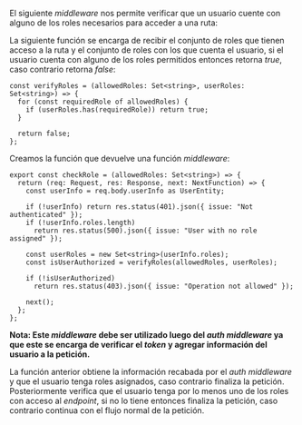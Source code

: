 El siguiente *middleware* nos permite verificar que un usuario cuente con alguno de los roles necesarios para acceder a una ruta:

La siguiente función se encarga de recibir el conjunto de roles que tienen acceso a la ruta y el conjunto de roles con los que cuenta el usuario, si el usuario cuenta con alguno de los roles permitidos entonces retorna *true*, caso contrario retorna *false*:

```
const verifyRoles = (allowedRoles: Set<string>, userRoles: Set<string>) => {
  for (const requiredRole of allowedRoles) {
    if (userRoles.has(requiredRole)) return true;
  }

  return false;
};
```

Creamos la función que devuelve una función *middleware*:

```
export const checkRole = (allowedRoles: Set<string>) => {
  return (req: Request, res: Response, next: NextFunction) => {
    const userInfo = req.body.userInfo as UserEntity;

    if (!userInfo) return res.status(401).json({ issue: "Not authenticated" });
    if (!userInfo.roles.length)
      return res.status(500).json({ issue: "User with no role assigned" });

    const userRoles = new Set<string>(userInfo.roles);
    const isUserAuthorized = verifyRoles(allowedRoles, userRoles);

    if (!isUserAuthorized) 
      return res.status(403).json({ issue: "Operation not allowed" });

    next();
  };
};
```

**Nota: Este *middleware* debe ser utilizado luego del *auth middleware* ya que este se encarga de verificar el *token* y agregar información del usuario a la petición.**

La función anterior obtiene la información recabada por el *auth middleware* y que el usuario tenga roles asignados, caso contrario finaliza la petición. Posteriormente verifica que el usuario tenga por lo menos uno de los roles con acceso al *endpoint*, si no lo tiene entonces finaliza la petición, caso contrario continua con el flujo normal de la petición.